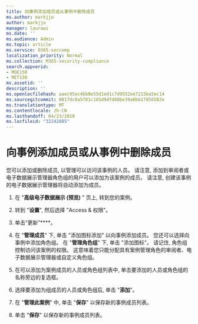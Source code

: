 ```yaml
---
title: 向事例添加成员或从事例中删除成员
ms.author: markjjo
author: markjjo
manager: laurawi
ms.date: ''
ms.audience: Admin
ms.topic: article
ms.service: O365-seccomp
localization_priority: Normal
ms.collection: M365-security-compliance
search.appverid:
- MOE150
- MET150
ms.assetid: ''
description: ''
ms.openlocfilehash: aaec95ec4bb8e55d1ed1c7d9552ee7215ba5ec14
ms.sourcegitcommit: 0017dc6a5f81c165d9dfd88be39a6bb17856582e
ms.translationtype: MT
ms.contentlocale: zh-CN
ms.lasthandoff: 04/23/2019
ms.locfileid: "32242885"
---
```

# <a name="add-or-remove-members-from-a-case"></a>向事例添加成员或从事例中删除成员

您可以添加或删除成员, 以管理可以访问该事例的人员。 请注意, 添加到审阅者或电子数据展示管理器角色组的用户可以添加为该案例的成员。 请注意, 创建该事例的电子数据展示管理器将自动添加为成员。

1. 在 "**高级电子数据展示 (预览)** " 页上, 转到您的案例。

2. 转到 "**设置**", 然后选择 "Access & 权限"。
 
3. 单击“更新”****。
 
4. 在 "**管理成员**" 下, 单击 "添加图标添加" 以向事例添加成员。 您还可以选择向事例中添加角色组。 在 "**管理角色组**" 下, 单击 "添加图标"。 
    请记住, 角色组控制访问该案例的权限。 这意味着您只能分配具有案例管理角色的审阅者、电子数据展示管理器或自定义角色组。
 
5. 在可以添加为案例成员的人员或角色组列表中, 单击要添加的人员或角色组的名称旁边的复选框。

6. 选择要添加为组成员的人员或角色组后, 单击 "**添加**"。

7. 在 "**管理此案例**" 中, 单击 "**保存**" 以保存新的事例成员列表。

8. 单击 "**保存**" 以保存新的事例成员列表。
